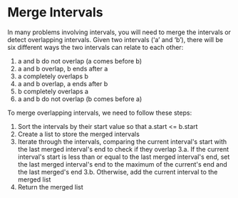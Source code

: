 # Merge Intervals

In many problems involving intervals, you will need to merge the intervals or detect overlapping intervals. Given two intervals (‘a’ and ‘b’), there will be six different ways the two intervals can relate to each other:
1. a and b do not overlap (a comes before b)
2. a and b overlap, b ends after a
3. a completely overlaps b
4. a and b overlap, a ends after b
5. b completely overlaps a
6. a and b do not overlap (b comes before a)

To merge overlapping intervals, we need to follow these steps:
1. Sort the intervals by their start value so that a.start <= b.start
2. Create a list to store the merged intervals
3. Iterate through the intervals, comparing the current interval's start with the last merged interval's end to check if they overlap
   3.a. If the current interval's start is less than or equal to the last merged interval's end, set the last merged interval's end to the maximum of the current's end and the last merged's end
   3.b. Otherwise, add the current interval to the merged list
4. Return the merged list